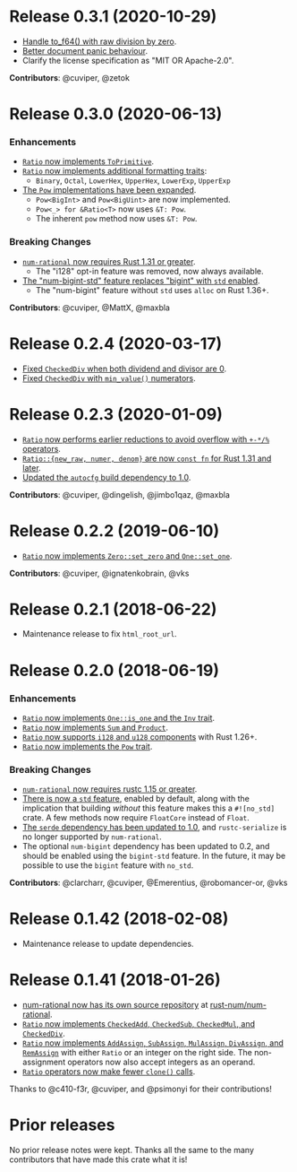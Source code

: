 # Release 0.3.1 (2020-10-29)

- [Handle to_f64() with raw division by zero][83].
- [Better document panic behaviour][84].
- Clarify the license specification as "MIT OR Apache-2.0".

**Contributors**: @cuviper, @zetok

[83]: https://github.com/rust-num/num-rational/pull/83
[84]: https://github.com/rust-num/num-rational/pull/84

# Release 0.3.0 (2020-06-13)

### Enhancements

- [`Ratio` now implements `ToPrimitive`][52].
- [`Ratio` now implements additional formatting traits][56]:
  - `Binary`, `Octal`, `LowerHex`, `UpperHex`, `LowerExp`, `UpperExp`
- [The `Pow` implementations have been expanded][70].
  - `Pow<BigInt>` and `Pow<BigUint>` are now implemented.
  - `Pow<_> for &Ratio<T>` now uses `&T: Pow`.
  - The inherent `pow` method now uses `&T: Pow`.

### Breaking Changes

- [`num-rational` now requires Rust 1.31 or greater][66].
  - The "i128" opt-in feature was removed, now always available.
- [The "num-bigint-std" feature replaces "bigint" with `std` enabled][80].
  - The "num-bigint" feature without `std` uses `alloc` on Rust 1.36+.

**Contributors**: @cuviper, @MattX, @maxbla

[52]: https://github.com/rust-num/num-rational/pull/52
[56]: https://github.com/rust-num/num-rational/pull/56
[66]: https://github.com/rust-num/num-rational/pull/66
[70]: https://github.com/rust-num/num-rational/pull/70
[80]: https://github.com/rust-num/num-rational/pull/80

# Release 0.2.4 (2020-03-17)

- [Fixed `CheckedDiv` when both dividend and divisor are 0][74].
- [Fixed `CheckedDiv` with `min_value()` numerators][76].

[74]: https://github.com/rust-num/num-rational/pull/74
[76]: https://github.com/rust-num/num-rational/pull/76

# Release 0.2.3 (2020-01-09)

- [`Ratio` now performs earlier reductions to avoid overflow with `+-*/%` operators][42].
- [`Ratio::{new_raw, numer, denom}` are now `const fn` for Rust 1.31 and later][48].
- [Updated the `autocfg` build dependency to 1.0][63].

**Contributors**: @cuviper, @dingelish, @jimbo1qaz, @maxbla

[42]: https://github.com/rust-num/num-rational/pull/42
[48]: https://github.com/rust-num/num-rational/pull/48
[63]: https://github.com/rust-num/num-rational/pull/63

# Release 0.2.2 (2019-06-10)

- [`Ratio` now implements `Zero::set_zero` and `One::set_one`][47].

**Contributors**: @cuviper, @ignatenkobrain, @vks

[47]: https://github.com/rust-num/num-rational/pull/47

# Release 0.2.1 (2018-06-22)

- Maintenance release to fix `html_root_url`.

# Release 0.2.0 (2018-06-19)

### Enhancements

- [`Ratio` now implements `One::is_one` and the `Inv` trait][19].
- [`Ratio` now implements `Sum` and `Product`][25].
- [`Ratio` now supports `i128` and `u128` components][29] with Rust 1.26+.
- [`Ratio` now implements the `Pow` trait][21].

### Breaking Changes

- [`num-rational` now requires rustc 1.15 or greater][18].
- [There is now a `std` feature][23], enabled by default, along with the
  implication that building *without* this feature makes this a `#![no_std]`
  crate.  A few methods now require `FloatCore` instead of `Float`.
- [The `serde` dependency has been updated to 1.0][24], and `rustc-serialize`
  is no longer supported by `num-rational`.
- The optional `num-bigint` dependency has been updated to 0.2, and should be
  enabled using the `bigint-std` feature.  In the future, it may be possible
  to use the `bigint` feature with `no_std`.

**Contributors**: @clarcharr, @cuviper, @Emerentius, @robomancer-or, @vks

[18]: https://github.com/rust-num/num-rational/pull/18
[19]: https://github.com/rust-num/num-rational/pull/19
[21]: https://github.com/rust-num/num-rational/pull/21
[23]: https://github.com/rust-num/num-rational/pull/23
[24]: https://github.com/rust-num/num-rational/pull/24
[25]: https://github.com/rust-num/num-rational/pull/25
[29]: https://github.com/rust-num/num-rational/pull/29


# Release 0.1.42 (2018-02-08)

- Maintenance release to update dependencies.


# Release 0.1.41 (2018-01-26)

- [num-rational now has its own source repository][num-356] at [rust-num/num-rational][home].
- [`Ratio` now implements `CheckedAdd`, `CheckedSub`, `CheckedMul`, and `CheckedDiv`][11].
- [`Ratio` now implements `AddAssign`, `SubAssign`, `MulAssign`, `DivAssign`, and `RemAssign`][12]
  with either `Ratio` or an integer on the right side.  The non-assignment operators now also
  accept integers as an operand.
- [`Ratio` operators now make fewer `clone()` calls][14].

Thanks to @c410-f3r, @cuviper, and @psimonyi for their contributions!

[home]: https://github.com/rust-num/num-rational
[num-356]: https://github.com/rust-num/num/pull/356
[11]: https://github.com/rust-num/num-rational/pull/11
[12]: https://github.com/rust-num/num-rational/pull/12
[14]: https://github.com/rust-num/num-rational/pull/14


# Prior releases

No prior release notes were kept.  Thanks all the same to the many
contributors that have made this crate what it is!
